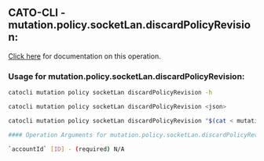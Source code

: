 
## CATO-CLI - mutation.policy.socketLan.discardPolicyRevision:
[Click here](https://api.catonetworks.com/documentation/#mutation-mutation.policy.socketLan.discardPolicyRevision) for documentation on this operation.

### Usage for mutation.policy.socketLan.discardPolicyRevision:

```bash
catocli mutation policy socketLan discardPolicyRevision -h

catocli mutation policy socketLan discardPolicyRevision <json>

catocli mutation policy socketLan discardPolicyRevision "$(cat < mutation.policy.socketLan.discardPolicyRevision.json)"

#### Operation Arguments for mutation.policy.socketLan.discardPolicyRevision ####

`accountId` [ID] - (required) N/A    
